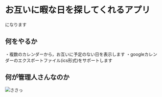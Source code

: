 # お互いに暇な日を探してくれるアプリ

になります

## 何をやるか

・複数のカレンダーから，お互いに予定のない日を表示します
・googleカレンダーのエクスポートファイル(ics形式)をサポートします


## 何が管理人さんなのか

![ささっ](http://www.ne.jp/asahi/rumic/k-asuka/c_images/Maison3.jpg "僕にもわからないです")